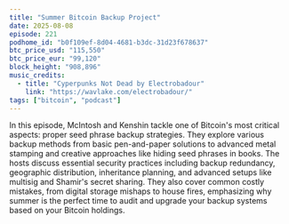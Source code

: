 ```yaml
---
title: "Summer Bitcoin Backup Project"
date: 2025-08-08
episode: 221
podhome_id: "b0f109ef-8d04-4681-b3dc-31d23f678637"
btc_price_usd: "115,550" 
btc_price_eur: "99,120"
block_height: "908,896"
music_credits:
  - title: "Cyperpunks Not Dead by Electrobadour"
    link: "https://wavlake.com/electrobadour/"
tags: ["bitcoin", "podcast"]
---
```

In this episode, McIntosh and Kenshin tackle one of Bitcoin's most critical aspects: proper seed phrase backup strategies. They explore various backup methods from basic pen-and-paper solutions to advanced metal stamping and creative approaches like hiding seed phrases in books. The hosts discuss essential security practices including backup redundancy, geographic distribution, inheritance planning, and advanced setups like multisig and Shamir's secret sharing. They also cover common costly mistakes, from digital storage mishaps to house fires, emphasizing why summer is the perfect time to audit and upgrade your backup systems based on your Bitcoin holdings.

